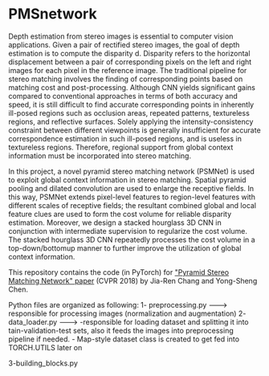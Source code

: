 # PMSnetwork
Depth estimation from stereo images is essential to computer vision applications. Given a pair of rectified stereo images, the goal of depth estimation is to compute the disparity d. Disparity refers to the horizontal displacement between a pair of corresponding pixels on the left and right images for each pixel in the reference image. The traditional pipeline for stereo matching involves the finding of corresponding points based on matching cost and post-processing. Although CNN yields significant gains compared to conventional approaches in terms of both accuracy and speed, it is still difficult to find accurate corresponding points in inherently ill-posed regions such as occlusion areas, repeated patterns, textureless regions, and reflective surfaces. Solely applying the intensity-consistency constraint between different viewpoints is generally insufficient for accurate correspondence estimation in such ill-posed regions, and is useless in textureless regions. Therefore, regional support from global context information must be incorporated into stereo matching.

In this project, a novel pyramid stereo matching
network (PSMNet) is used to exploit global context information in stereo matching. Spatial pyramid pooling and dilated convolution are used to enlarge the receptive fields. In this way, PSMNet extends pixel-level features to region-level features with different scales of receptive fields; the resultant combined global and local feature clues are used to form the cost volume for reliable disparity estimation. Moreover, we design a stacked hourglass 3D CNN in conjunction with intermediate supervision to regularize the cost volume. The stacked hourglass 3D CNN repeatedly processes the cost volume in a top-down/bottomup manner to further improve the utilization of global context information.

This repository contains the code (in PyTorch) for ["Pyramid Stereo Matching Network" paper](https://arxiv.org/pdf/1803.08669.pdf ) (CVPR 2018) by Jia-Ren Chang and Yong-Sheng Chen. 

Python files are organized as following:
1- preprocessing.py ---> responsible for processing images (normalization and augmentation)
2- data_loader.py  ---> -responsible for loading dataset and splitting it into tain-validation-test sets, also it feeds the images into preprocessing pipeline if needed.
                        - Map-style dataset class is created to get fed into TORCH.UTILS later on
                      
3-building_blocks.py 
